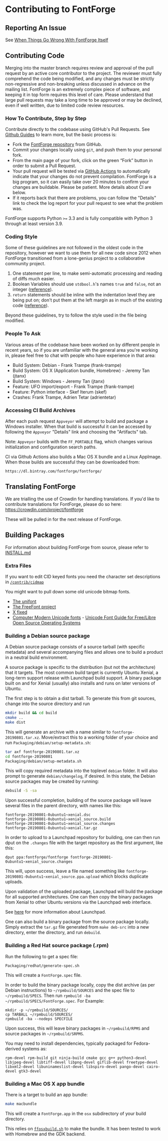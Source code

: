 # Contributing to FontForge

## Reporting An Issue

See [When Things Go Wrong With FontForge Itself](http://designwithfontforge.com/en-US/When_Things_Go_Wrong_With_Fontforge_Itself.html)

## Contributing Code

Merging into the master branch requires review and approval of the pull request
by an active core contributor to the project. The reviewer must fully
comprehend the code being modified, and any changes must be strictly
non-regressive and non-breaking unless discussed in advance on the mailing
list. FontForge is an extremely complex piece of software, and keeping it in
top form requires this level of care. Please understand that large pull
requests may take a long time to be approved or may be declined, even if well
written, due to limited code review resources.

### How To Contribute, Step by Step

Contribute directly to the codebase using GitHub's Pull Requests.
See [Github Guides](https://guides.github.com/) to learn more, but the basic process is:

- Fork the [FontForge repository](https://github.com/fontforge/fontforge) from GitHub.
- Commit your changes locally using `git`, and push them to your personal fork.
- From the main page of your fork, click on the green “Fork” button in order to submit a Pull
  Request.
- Your pull request will be tested via [GitHub Actions](https://github.com/features/actions) to automatically indicate that your changes do not prevent compilation. FontForge is a big program, so it can easily take over 20 minutes to confirm your changes are buildable. Please be patient. More details about CI are below.
- If it reports back that there are problems, you can follow the "Details" link to check the log report for your pull request to see what the problem was.

FontForge supports Python `>=` 3.3 and is fully compatible with Python 3 through at least version 3.9.

### Coding Style

Some of these guidelines are not followed in the oldest code in the repository, however we want to use them for all new code since 2012 when FontForge transitioned from a lone-genius project to a collaborative community project.

1. One statement per line, to make semi-automatic processing and reading of diffs much easier.
2. Boolean Variables should use `stdbool.h`'s names `true` and `false`, not an integer ([reference](https://github.com/fontforge/fontforge/issues/724)).
3. `return` statements should be inline with the indentation level they are being put on; don't put them at the left margin as in much of the existing code ([reference](https://github.com/fontforge/fontforge/issues/1208)).

Beyond these guidelines, try to follow the style used in the file being modified.

### People To Ask

Various areas of the codebase have been worked on by different people in recent years, so if you are unfamiliar with the general area you're working in, please feel free to chat with people who have experience in that area:

* Build System: Debian - Frank Trampe (frank-trampe)
* Build System: OS X (Application bundle, Homebrew) - Jeremy Tan (jtanx)
* Build System: Windows - Jeremy Tan (jtanx)
* Feature: UFO import/export - Frank Trampe (frank-trampe)
* Feature: Python interface - Skef Iterum (skef)
* Crashes: Frank Trampe, Adrien Tetar (adrientetar)

### Accessing CI Build Archives

After each push request `Appveyor` will attempt to build and package
a Windows installer. When that build is successful it can be accessed
by following the `Appveyor` "Details" link and choosing the "Artifacts"
tab.

Note: `Appveyor` builds with the `FF_PORTABLE` flag, which changes various
initialization and configuration search paths.

CI via Github Actions also builds a Mac OS X bundle and a Linux AppImage.
When those builds are successful they can be downloaded from:

    https://dl.bintray.com/fontforge/fontforge/

## Translating FontForge
We are trialling the use of Crowdin for handling translations. If you'd like to contribute translations for FontForge, please do so here: https://crowdin.com/project/fontforge

These will be pulled in for the next release of FontForge.

## Building Packages

For information about building FontForge from source, please refer to [INSTALL.md](INSTALL.md)

### Extra Files

If you want to edit CID keyed fonts you need the character set descriptions in [`/contrib/cidmap`](https://github.com/fontforge/fontforge/tree/master/contrib/cidmap)

You might want to pull down some old unicode bitmap fonts.

-   [The unifont](http://czyborra.com/unifont/)
-   [The FreeFont project](http://www.nongnu.org/freefont/)
-   [X fixed](http://www.cl.cam.ac.uk/~mgk25/ucs-fonts.html)
-   [Computer Modern Unicode fonts](http://canopus.iacp.dvo.ru/~panov/cm-unicode/) - [Unicode Font Guide for Free/Libre Open Source Operating Systems](http://eyegene.ophthy.med.umich.edu/unicode/fontguide/)

### Building a Debian source package

A Debian source package consists of a source tarball (with specific metadata) and several accompanying files and allows one to build a product in a neutral build environment.

A source package is specific to the distribution (but not the architecture) that it targets.
The most common build target is currently Ubuntu Xenial, a long-term support release with Launchpad build support. A binary package built on and for Xenial (usually) also installs and runs on later versions of Ubuntu.

The first step is to obtain a dist tarball. To generate this from git sources, change into the source directory and run

```bash
mkdir build && cd build
cmake ..
make dist
```

This will generate an archive with a name similar to `fontforge-20190801.tar.xz`. Move/extract this to a working folder of your choice and run `Packaging/debian/setup-metadata.sh`:

```bash
tar axf fontforge-20190801.tar.xz
cd fontforge-20190801
Packaging/debian/setup-metadata.sh
```

This will copy required metadata into the toplevel `debian` folder. It will also prompt to generate `debian/changelog`, if desired. In this state, the Debian source packages may be created by running:

```bash
debuild -S -sa
```

Upon successful completion, building of the source package will leave several files in the parent directory, with names like this:

    fontforge-20190801-0ubuntu1~xenial.dsc
    fontforge-20190801-0ubuntu1~xenial_source.build
    fontforge-20190801-0ubuntu1~xenial_source.changes
    fontforge-20190801-0ubuntu1~xenial.tar.gz

In order to upload to a Launchpad repository for building, one can then run dput on the `.changes` file with the target repository as the first argument, like this:

    dput ppa:fontforge/fontforge fontforge-20190801-0ubuntu1~xenial_source.changes

This will, upon success, leave a file named something like `fontforge-20190801-0ubuntu1~xenial_source.ppa.upload` which blocks duplicate uploads.

Upon validation of the uploaded package, Launchpad will build the package for all supported architectures.
One can then copy the binary packages from Xenial to other Ubuntu versions via the Launchpad web interface.

See [here](https://help.launchpad.net/Packaging/PPA) for more information about Launchpad.

One can also build a binary package from the source package locally.
Simply extract the `tar.gz` file generated from `make deb-src` into a new directory, enter the directory, and run `debuild`.

### Building a Red Hat source package (.rpm)

Run the following to get a spec file:

```
Packaging/redhat/generate-spec.sh
```

This will create a `FontForge.spec` file.

In order to build the binary package locally, copy the dist archive (as per Debian instructions) to `~/rpmbuild/SOURCES` and the spec file to `~/rpmbuild/SPECS`. Then run `rpmbuild -ba ~/rpmbuild/SPECS/FontForge.spec`.
For Example:

```
mkdir -p ~/rpmbuild/SOURCES/
cp TARBALL ~/rpmbuild/SOURCES/
rpmbuild -ba --nodeps SPECFILE
```

Upon success, this will leave binary packages in `~/rpmbuild/RPMS` and source packages in `~/rpmbuild/SRPMS`.

You may need to install dependencies, typically packaged for Fedora-derived systems as:

    rpm-devel rpm-build git ninja-build cmake gcc g++ python3-devel libjpeg-devel libtiff-devel libpng-devel giflib-devel freetype-devel libxml2-devel libuninameslist-devel libspiro-devel pango-devel cairo-devel gtk3-devel

### Building a Mac OS X app bundle

There is a target to build an app bundle:

```sh
make macbundle
```

This will create a `FontForge.app` in the `osx` subdirectory of your build directory.

This relies on [`ffosxbuild.sh`](.github/workflows/scripts/ffosxbuild.sh) to make the bundle. It has been tested to work with Homebrew and the GDK backend.
